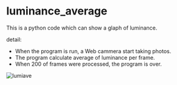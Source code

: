 # luminance_average
This is a python code which can show a glaph of luminance.

detail:

- When the program is run, a Web cammera start taking photos.
- The program calculate average of luminance per frame.
- When 200 of frames were processed, the program is over.

![lumiave](pushpopmatrix/luminance_average/graph.gif "graph drawing")
